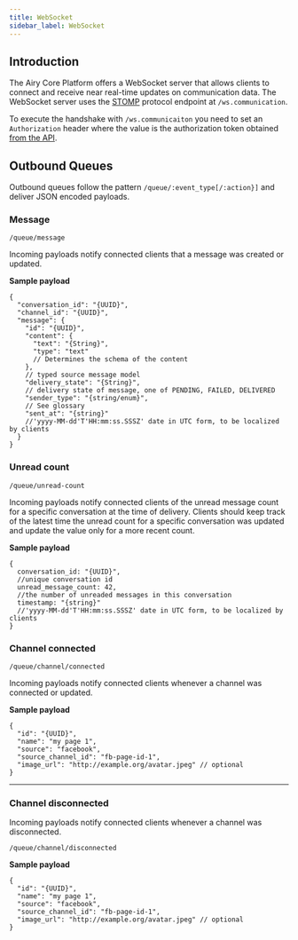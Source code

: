 ```yaml
---
title: WebSocket
sidebar_label: WebSocket
---
```


## Introduction

The Airy Core Platform offers a WebSocket server that allows clients to connect
and receive near real-time updates on communication data. The WebSocket server
uses the
[STOMP](https://en.wikipedia.org/wiki/Streaming_Text_Oriented_Messaging_Protocol)
protocol endpoint at `/ws.communication`.

To execute the handshake with `/ws.communicaiton` you need to set an `Authorization` header where the
value is the authorization token obtained [from the API](http.md#authentication).

## Outbound Queues

Outbound queues follow the pattern `/queue/:event_type[/:action}]` and
deliver JSON encoded payloads.

### Message

`/queue/message`

Incoming payloads notify connected clients that a message was created or updated.

**Sample payload**

```json5
{
  "conversation_id": "{UUID}",
  "channel_id": "{UUID}",
  "message": {
    "id": "{UUID}",
    "content": {
      "text": "{String}",
      "type": "text"
      // Determines the schema of the content
    },
    // typed source message model
    "delivery_state": "{String}",
    // delivery state of message, one of PENDING, FAILED, DELIVERED
    "sender_type": "{string/enum}",
    // See glossary
    "sent_at": "{string}"
    //'yyyy-MM-dd'T'HH:mm:ss.SSSZ' date in UTC form, to be localized by clients
  }
}
```

### Unread count

`/queue/unread-count`

Incoming payloads notify connected clients of the unread message count for a
specific conversation at the time of delivery. Clients should keep track of the
latest time the unread count for a specific conversation was updated and update
the value only for a more recent count.

**Sample payload**

```json5
{
  conversation_id: "{UUID}",
  //unique conversation id
  unread_message_count: 42,
  //the number of unreaded messages in this conversation
  timestamp: "{string}"
  //'yyyy-MM-dd'T'HH:mm:ss.SSSZ' date in UTC form, to be localized by clients
}
```

### Channel connected

`/queue/channel/connected`

Incoming payloads notify connected clients whenever a channel was connected or updated.

**Sample payload**

```json5
{
  "id": "{UUID}",
  "name": "my page 1",
  "source": "facebook",
  "source_channel_id": "fb-page-id-1",
  "image_url": "http://example.org/avatar.jpeg" // optional
}
```

---

### Channel disconnected

Incoming payloads notify connected clients whenever a channel was disconnected.

`/queue/channel/disconnected`

**Sample payload**

```json5
{
  "id": "{UUID}",
  "name": "my page 1",
  "source": "facebook",
  "source_channel_id": "fb-page-id-1",
  "image_url": "http://example.org/avatar.jpeg" // optional
}
```
